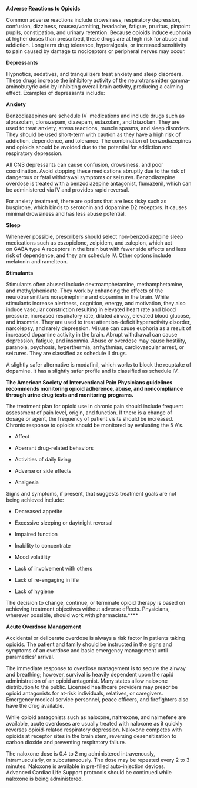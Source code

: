 **Adverse Reactions to Opioids**

Common adverse reactions include drowsiness, respiratory depression, confusion, dizziness, nausea/vomiting, headache, fatigue, pruritus, pinpoint pupils, constipation, and urinary retention. Because opioids induce euphoria at higher doses than prescribed, these drugs are at high risk for abuse and addiction. Long term drug tolerance, hyperalgesia, or increased sensitivity to pain caused by damage to nociceptors or peripheral nerves may occur.

**Depressants**

Hypnotics, sedatives, and tranquilizers treat anxiety and sleep disorders. These drugs increase the inhibitory activity of the neurotransmitter gamma-aminobutyric acid by inhibiting overall brain activity, producing a calming effect. Examples of depressants include:

**Anxiety**

Benzodiazepines are schedule IV  medications and include drugs such as alprazolam, clonazepam, diazepam, estazolam, and triazolam. They are used to treat anxiety, stress reactions, muscle spasms, and sleep disorders. They should be used short-term with caution as they have a high risk of addiction, dependence, and tolerance. The combination of benzodiazepines and opioids should be avoided due to the potential for addiction and respiratory depression.

All CNS depressants can cause confusion, drowsiness, and poor coordination. Avoid stopping these medications abruptly due to the risk of dangerous or fatal withdrawal symptoms or seizures. Benzodiazepine overdose is treated with a benzodiazepine antagonist, flumazenil, which can be administered via IV and provides rapid reversal.

For anxiety treatment, there are options that are less risky such as buspirone, which binds to serotonin and dopamine D2 receptors. It causes minimal drowsiness and has less abuse potential.

**Sleep**

Whenever possible, prescribers should select non-benzodiazepine sleep medications such as eszopiclone, zolpidem, and zaleplon, which act on GABA type A receptors in the brain but with fewer side effects and less risk of dependence, and they are schedule IV. Other options include melatonin and ramelteon.

**Stimulants**

Stimulants often abused include dextroamphetamine, methamphetamine, and methylphenidate. They work by enhancing the effects of the neurotransmitters norepinephrine and dopamine in the brain. While stimulants increase alertness, cognition, energy, and motivation, they also induce vascular constriction resulting in elevated heart rate and blood pressure, increased respiratory rate, dilated airway, elevated blood glucose, and insomnia. They are used to treat attention-deficit hyperactivity disorder, narcolepsy, and rarely depression. Misuse can cause euphoria as a result of increased dopamine activity in the brain. Abrupt withdrawal can cause depression, fatigue, and insomnia. Abuse or overdose may cause hostility, paranoia, psychosis, hyperthermia, arrhythmias, cardiovascular arrest, or seizures. They are classified as schedule II drugs.

A slightly safer alternative is modafinil, which works to block the reuptake of dopamine. It has a slightly safer profile and is classified as schedule IV.

**The American Society of Interventional Pain Physicians guidelines recommends monitoring opioid adherence, abuse, and noncompliance through urine drug tests and monitoring programs.**

The treatment plan for opioid use in chronic pain should include frequent assessment of pain level, origin, and function. If there is a change of dosage or agent, the frequency of patient visits should be increased. Chronic response to opioids should be monitored by evaluating the 5 A's.

- Affect

- Aberrant drug-related behaviors

- Activities of daily living

- Adverse or side effects

- Analgesia

Signs and symptoms, if present, that suggests treatment goals are not being achieved include:

- Decreased appetite

- Excessive sleeping or day/night reversal

- Impaired function

- Inability to concentrate

- Mood volatility

- Lack of involvement with others

- Lack of re-engaging in life

- Lack of hygiene

The decision to change, continue, or terminate opioid therapy is based on achieving treatment objectives without adverse effects. Physicians, wherever possible, should work with pharmacists.****

**Acute Overdose Management**

Accidental or deliberate overdose is always a risk factor in patients taking opioids. The patient and family should be instructed in the signs and symptoms of an overdose and basic emergency management until paramedics' arrival.

The immediate response to overdose management is to secure the airway and breathing; however, survival is heavily dependent upon the rapid administration of an opioid antagonist. Many states allow naloxone distribution to the public. Licensed healthcare providers may prescribe opioid antagonists for at-risk individuals, relatives, or caregivers. Emergency medical service personnel, peace officers, and firefighters also have the drug available.

While opioid antagonists such as naloxone, naltrexone, and nalmefene are available, acute overdoses are usually treated with naloxone as it quickly reverses opioid-related respiratory depression. Naloxone competes with opioids at receptor sites in the brain stem, reversing desensitization to carbon dioxide and preventing respiratory failure.

The naloxone dose is 0.4 to 2 mg administered intravenously, intramuscularly, or subcutaneously. The dose may be repeated every 2 to 3 minutes. Naloxone is available in pre-filled auto-injection devices. Advanced Cardiac Life Support protocols should be continued while naloxone is being administered.